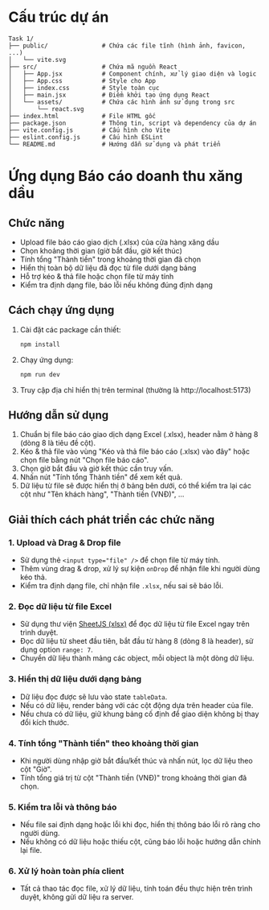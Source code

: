 # Cấu trúc dự án

```
Task 1/
├── public/               # Chứa các file tĩnh (hình ảnh, favicon, ...)
│   └── vite.svg
├── src/                  # Chứa mã nguồn React
│   ├── App.jsx           # Component chính, xử lý giao diện và logic
│   ├── App.css           # Style cho App
│   ├── index.css         # Style toàn cục
│   ├── main.jsx          # Điểm khởi tạo ứng dụng React
│   └── assets/           # Chứa các hình ảnh sử dụng trong src
│       └── react.svg
├── index.html            # File HTML gốc
├── package.json          # Thông tin, script và dependency của dự án
├── vite.config.js        # Cấu hình cho Vite
├── eslint.config.js      # Cấu hình ESLint
└── README.md             # Hướng dẫn sử dụng và phát triển
```

# Ứng dụng Báo cáo doanh thu xăng dầu

## Chức năng

- Upload file báo cáo giao dịch (.xlsx) của cửa hàng xăng dầu
- Chọn khoảng thời gian (giờ bắt đầu, giờ kết thúc)
- Tính tổng "Thành tiền" trong khoảng thời gian đã chọn
- Hiển thị toàn bộ dữ liệu đã đọc từ file dưới dạng bảng
- Hỗ trợ kéo & thả file hoặc chọn file từ máy tính
- Kiểm tra định dạng file, báo lỗi nếu không đúng định dạng

## Cách chạy ứng dụng

1. Cài đặt các package cần thiết:
   
	```bash
	npm install
	```

2. Chạy ứng dụng:
   
	```bash
	npm run dev
	```

3. Truy cập địa chỉ hiển thị trên terminal (thường là http://localhost:5173)

## Hướng dẫn sử dụng

1. Chuẩn bị file báo cáo giao dịch dạng Excel (.xlsx), header nằm ở hàng 8 (dòng 8 là tiêu đề cột).
2. Kéo & thả file vào vùng "Kéo và thả file báo cáo (.xlsx) vào đây" hoặc chọn file bằng nút "Chọn file báo cáo".
3. Chọn giờ bắt đầu và giờ kết thúc cần truy vấn.
4. Nhấn nút "Tính tổng Thành tiền" để xem kết quả.
5. Dữ liệu từ file sẽ được hiển thị ở bảng bên dưới, có thể kiểm tra lại các cột như "Tên khách hàng", "Thành tiền (VNĐ)", ...


## Giải thích cách phát triển các chức năng

### 1. Upload và Drag & Drop file
- Sử dụng thẻ `<input type="file" />` để chọn file từ máy tính.
- Thêm vùng drag & drop, xử lý sự kiện `onDrop` để nhận file khi người dùng kéo thả.
- Kiểm tra định dạng file, chỉ nhận file `.xlsx`, nếu sai sẽ báo lỗi.

### 2. Đọc dữ liệu từ file Excel
- Sử dụng thư viện [SheetJS (xlsx)](https://github.com/SheetJS/sheetjs) để đọc dữ liệu từ file Excel ngay trên trình duyệt.
- Đọc dữ liệu từ sheet đầu tiên, bắt đầu từ hàng 8 (dòng 8 là header), sử dụng option `range: 7`.
- Chuyển dữ liệu thành mảng các object, mỗi object là một dòng dữ liệu.

### 3. Hiển thị dữ liệu dưới dạng bảng
- Dữ liệu đọc được sẽ lưu vào state `tableData`.
- Nếu có dữ liệu, render bảng với các cột động dựa trên header của file.
- Nếu chưa có dữ liệu, giữ khung bảng cố định để giao diện không bị thay đổi kích thước.

### 4. Tính tổng "Thành tiền" theo khoảng thời gian
- Khi người dùng nhập giờ bắt đầu/kết thúc và nhấn nút, lọc dữ liệu theo cột "Giờ".
- Tính tổng giá trị từ cột "Thành tiền (VNĐ)" trong khoảng thời gian đã chọn.

### 5. Kiểm tra lỗi và thông báo
- Nếu file sai định dạng hoặc lỗi khi đọc, hiển thị thông báo lỗi rõ ràng cho người dùng.
- Nếu không có dữ liệu hoặc thiếu cột, cũng báo lỗi hoặc hướng dẫn chỉnh lại file.

### 6. Xử lý hoàn toàn phía client
- Tất cả thao tác đọc file, xử lý dữ liệu, tính toán đều thực hiện trên trình duyệt, không gửi dữ liệu ra server.
